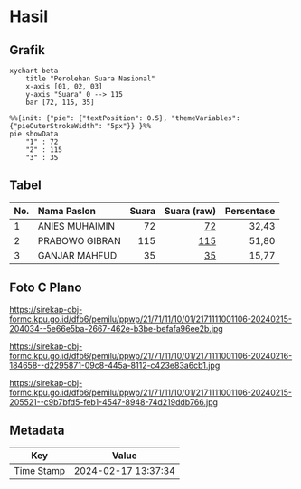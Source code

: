 # Hasil

## Grafik

```mermaid
xychart-beta
    title "Perolehan Suara Nasional"
    x-axis [01, 02, 03]
    y-axis "Suara" 0 --> 115
    bar [72, 115, 35]
```

```mermaid
%%{init: {"pie": {"textPosition": 0.5}, "themeVariables": {"pieOuterStrokeWidth": "5px"}} }%%
pie showData
    "1" : 72
    "2" : 115
    "3" : 35
```

## Tabel

| No. | Nama Paslon    | Suara | Suara (raw) | Persentase |
|:--- |:-------------- | -----:| -----------:| ----------:|
| 1   | ANIES MUHAIMIN | 72    | [72][p-1]   | 32,43      |
| 2   | PRABOWO GIBRAN | 115   | [115][p-2]  | 51,80      |
| 3   | GANJAR MAHFUD  | 35    | [35][p-3]   | 15,77      |


[p-1]: https://github.com/gigit-pemilu/pemilu-2024/blob/main/pilpres/hitung-suara/sub/21-kepulauan-riau/sub/71-kota-batam/sub/11-sagulung/sub/1001-tembesi/sub/106-tps/sub/paslon-1.txt
[p-2]: https://github.com/gigit-pemilu/pemilu-2024/blob/main/pilpres/hitung-suara/sub/21-kepulauan-riau/sub/71-kota-batam/sub/11-sagulung/sub/1001-tembesi/sub/106-tps/sub/paslon-2.txt
[p-3]: https://github.com/gigit-pemilu/pemilu-2024/blob/main/pilpres/hitung-suara/sub/21-kepulauan-riau/sub/71-kota-batam/sub/11-sagulung/sub/1001-tembesi/sub/106-tps/sub/paslon-3.txt

## Foto C Plano

https://sirekap-obj-formc.kpu.go.id/dfb6/pemilu/ppwp/21/71/11/10/01/2171111001106-20240215-204034--5e66e5ba-2667-462e-b3be-befafa96ee2b.jpg

https://sirekap-obj-formc.kpu.go.id/dfb6/pemilu/ppwp/21/71/11/10/01/2171111001106-20240216-184658--d2295871-09c8-445a-8112-c423e83a6cb1.jpg

https://sirekap-obj-formc.kpu.go.id/dfb6/pemilu/ppwp/21/71/11/10/01/2171111001106-20240215-205521--c9b7bfd5-feb1-4547-8948-74d219ddb766.jpg


## Metadata

| Key        | Value               |
| ---------- | ------------------- |
| Time Stamp | 2024-02-17 13:37:34 |



